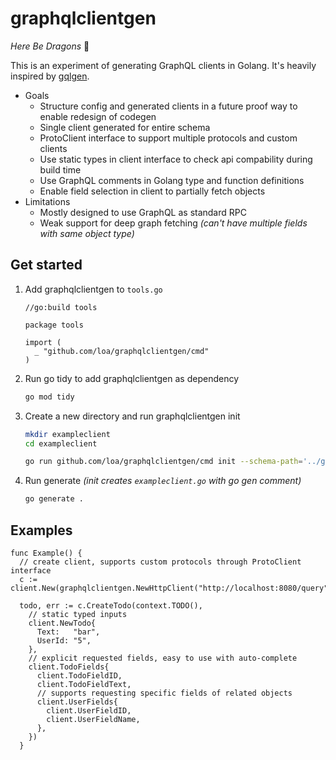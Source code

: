 # graphqlclientgen

_Here Be Dragons_ :dragon:

This is an experiment of generating GraphQL clients in Golang. It's heavily inspired by [gqlgen](https://github.com/99designs/gqlgen).

- Goals
  - Structure config and generated clients in a future proof way to enable redesign of codegen
  - Single client generated for entire schema
  - ProtoClient interface to support multiple protocols and custom clients
  - Use static types in client interface to check api compability during build time
  - Use GraphQL comments in Golang type and function definitions
  - Enable field selection in client to partially fetch objects
- Limitations
  - Mostly designed to use GraphQL as standard RPC
  - Weak support for deep graph fetching _(can't have multiple fields with same object type)_

## Get started

1. Add graphqlclientgen to `tools.go`
   ```golang
   //go:build tools

   package tools

   import (
     _ "github.com/loa/graphqlclientgen/cmd"
   )
   ```
2. Run go tidy to add graphqlclientgen as dependency
   ```bash
   go mod tidy
   ```
3. Create a new directory and run graphqlclientgen init
   ```bash
   mkdir exampleclient
   cd exampleclient

   go run github.com/loa/graphqlclientgen/cmd init --schema-path='../graph/*.graphqls'
   ```
4. Run generate _(init creates `exampleclient.go` with go gen comment)_
   ```bash
   go generate .
   ```

## Examples

```golang
func Example() {
  // create client, supports custom protocols through ProtoClient interface
  c := client.New(graphqlclientgen.NewHttpClient("http://localhost:8080/query"))

  todo, err := c.CreateTodo(context.TODO(),
    // static typed inputs
    client.NewTodo{
      Text:   "bar",
      UserId: "5",
    },
    // explicit requested fields, easy to use with auto-complete
    client.TodoFields{
      client.TodoFieldID,
      client.TodoFieldText,
      // supports requesting specific fields of related objects
      client.UserFields{
        client.UserFieldID,
        client.UserFieldName,
      },
    })
  }
```